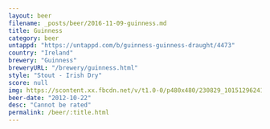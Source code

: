 ```yaml
---
layout: beer
filename: _posts/beer/2016-11-09-guinness.md
title: Guinness
category: beer
untappd: "https://untappd.com/b/guinness-guinness-draught/4473"
country: "Ireland"
brewery: "Guinness"
breweryURL: "/brewery/guinness.html"
style: "Stout - Irish Dry"
score: null
img: https://scontent.xx.fbcdn.net/v/t1.0-0/p480x480/230829_10151296241408745_792356720_n.jpg?oh=169242cf325d1d7ef7a5cd568674e433&oe=59F4A1C4
beer-date: "2012-10-22"
desc: "Cannot be rated"
permalink: /beer/:title.html
---
```

